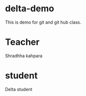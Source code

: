 # delta-demo
This is demo for git and git hub class.
# Teacher
Shradhha kahpara
# student
Delta student 